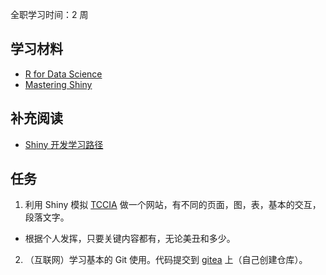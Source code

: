 全职学习时间：2 周

## 学习材料

- [R for Data Science](https://r4ds.hadley.nz/)
- [Mastering Shiny](https://mastering-shiny.org/)

## 补充阅读

- [Shiny 开发学习路径](https://shixiangwang.github.io/posts/2023-09-13-shiny-learning-path-for-bioinformatics/)

## 任务

1. 利用 Shiny 模拟 [TCCIA](https://shiny.zhoulab.ac.cn/TCCIA/) 做一个网站，有不同的页面，图，表，基本的交互，段落文字。
  - 根据个人发挥，只要关键内容都有，无论美丑和多少。
2. （互联网）学习基本的 Git 使用。代码提交到 [gitea](https://gitea.zhoulab.ac.cn/) 上（自己创建仓库）。


